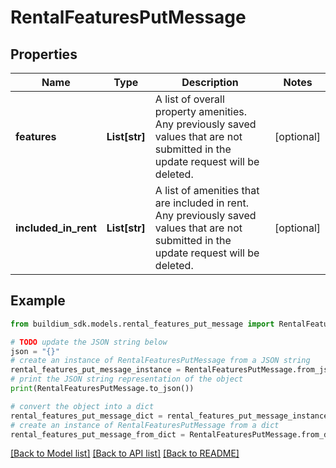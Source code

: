 # RentalFeaturesPutMessage


## Properties

Name | Type | Description | Notes
------------ | ------------- | ------------- | -------------
**features** | **List[str]** | A list of overall property amenities. Any previously saved values that are not submitted in the update request will be deleted. | [optional] 
**included_in_rent** | **List[str]** | A list of amenities that are included in rent. Any previously saved values that are not submitted in the update request will be deleted. | [optional] 

## Example

```python
from buildium_sdk.models.rental_features_put_message import RentalFeaturesPutMessage

# TODO update the JSON string below
json = "{}"
# create an instance of RentalFeaturesPutMessage from a JSON string
rental_features_put_message_instance = RentalFeaturesPutMessage.from_json(json)
# print the JSON string representation of the object
print(RentalFeaturesPutMessage.to_json())

# convert the object into a dict
rental_features_put_message_dict = rental_features_put_message_instance.to_dict()
# create an instance of RentalFeaturesPutMessage from a dict
rental_features_put_message_from_dict = RentalFeaturesPutMessage.from_dict(rental_features_put_message_dict)
```
[[Back to Model list]](../README.md#documentation-for-models) [[Back to API list]](../README.md#documentation-for-api-endpoints) [[Back to README]](../README.md)


